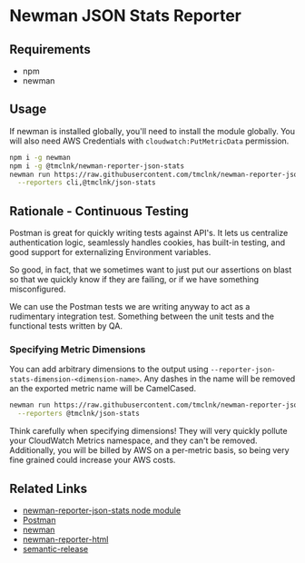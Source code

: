 # Newman JSON Stats Reporter


## Requirements

* npm
* newman

## Usage

If newman is installed globally, you'll need to install the module globally. You will
also need AWS Credentials with `cloudwatch:PutMetricData` permission.

```sh
npm i -g newman
npm i -g @tmclnk/newman-reporter-json-stats
newman run https://raw.githubusercontent.com/tmclnk/newman-reporter-json-stats/master/examples/cloudwatch-example.postman_collection.json \
  --reporters cli,@tmclnk/json-stats
```

## Rationale - Continuous Testing

Postman is great for quickly writing tests against API's. It lets us centralize
authentication logic, seamlessly handles cookies, has built-in testing, and
good support for externalizing Environment variables.

So good, in fact, that we sometimes want to just put our assertions on blast so that
we quickly know if they are failing, or if we have something misconfigured.

We can use the Postman tests we are writing anyway to act as a rudimentary integration
test. Something between the unit tests and the functional tests written by QA.


### Specifying Metric Dimensions

You can add arbitrary dimensions to the output using `--reporter-json-stats-dimension-<dimension-name>`.
Any dashes in the name will be removed an the exported metric name will be CamelCased.

```sh
newman run https://raw.githubusercontent.com/tmclnk/newman-reporter-json-stats/master/examples/cloudwatch-example.postman_collection.json \
  --reporters @tmclnk/json-stats
```

Think carefully when specifying dimensions! They will very quickly pollute your
CloudWatch Metrics namespace, and they can't be removed. Additionally, you will be billed
by AWS on a per-metric basis, so being very fine grained could increase your AWS costs.


## Related Links

* [newman-reporter-json-stats node module](https://www.npmjs.com/package/@tmclnk/newman-reporter-json-stats)
* [Postman](https://www.postman.com/)
* [newman](https://github.com/postmanlabs/newman)
* [newman-reporter-html](https://github.com/postmanlabs/newman-reporter-html)
* [semantic-release](https://github.com/semantic-release/semantic-release)

